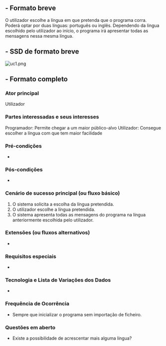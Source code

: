 ## **- Formato breve** ##

O utilizador escolhe a língua em que pretenda que o programa corra. Poderá optar por duas línguas: português ou inglês. Dependendo da língua escolhido pelo utilizador ao início, o programa irá apresentar todas as mensagens nessa mesma língua.

## **- SSD de formato breve** ##

![uc1.png](https://bitbucket.org/repo/doqoR8/images/2798014463-uc1.png)
 

## **- Formato completo** ##

### Ator principal ###
Utilizador

### Partes interessadas e seus interesses ###

Programador: Permite chegar a um maior público-alvo
Utilizador: Consegue escolher a língua com que tem maior facilidade

### Pré-condições ###
-

### Pós-condições ###
-

### Cenário de sucesso principal (ou fluxo básico) ###
1.	O sistema solicita a escolha da língua pretendida.
2.	O utilizador escolhe a língua pretendida.
3.	O sistema apresenta todas as mensagens do programa na língua anteriormente escolhida pelo utilizador.

### Extensões (ou fluxos alternativos) ###
-

### Requisitos especiais ###
-

### Tecnologia e Lista de Variações dos Dados ###
-

### Frequência de Ocorrência ###
- Sempre que inicializar o programa sem importação de ficheiro.

### Questões em aberto ###
- Existe a possibilidade de acrescentar mais alguma língua?


